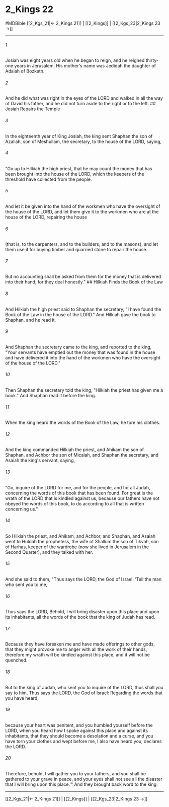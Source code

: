 # 2_Kings 22
#MDBible
[[2_Kgs_21|← 2_Kings 21]] | [[2_Kings]] | [[2_Kgs_23|2_Kings 23 →]]

***

###### 1 
Josiah was eight years old when he began to reign, and he reigned thirty-one years in Jerusalem. His mother's name was Jedidah the daughter of Adaiah of Bozkath. 

###### 2 
And he did what was right in the eyes of the LORD and walked in all the way of David his father, and he did not turn aside to the right or to the left. ## Josiah Repairs the Temple 

###### 3 
In the eighteenth year of King Josiah, the king sent Shaphan the son of Azaliah, son of Meshullam, the secretary, to the house of the LORD, saying, 

###### 4 
"Go up to Hilkiah the high priest, that he may count the money that has been brought into the house of the LORD, which the keepers of the threshold have collected from the people. 

###### 5 
And let it be given into the hand of the workmen who have the oversight of the house of the LORD, and let them give it to the workmen who are at the house of the LORD, repairing the house 

###### 6 
(that is, to the carpenters, and to the builders, and to the masons), and let them use it for buying timber and quarried stone to repair the house. 

###### 7 
But no accounting shall be asked from them for the money that is delivered into their hand, for they deal honestly." ## Hilkiah Finds the Book of the Law 

###### 8 
And Hilkiah the high priest said to Shaphan the secretary, "I have found the Book of the Law in the house of the LORD." And Hilkiah gave the book to Shaphan, and he read it. 

###### 9 
And Shaphan the secretary came to the king, and reported to the king, "Your servants have emptied out the money that was found in the house and have delivered it into the hand of the workmen who have the oversight of the house of the LORD." 

###### 10 
Then Shaphan the secretary told the king, "Hilkiah the priest has given me a book." And Shaphan read it before the king. 

###### 11 
When the king heard the words of the Book of the Law, he tore his clothes. 

###### 12 
And the king commanded Hilkiah the priest, and Ahikam the son of Shaphan, and Achbor the son of Micaiah, and Shaphan the secretary, and Asaiah the king's servant, saying, 

###### 13 
"Go, inquire of the LORD for me, and for the people, and for all Judah, concerning the words of this book that has been found. For great is the wrath of the LORD that is kindled against us, because our fathers have not obeyed the words of this book, to do according to all that is written concerning us." 

###### 14 
So Hilkiah the priest, and Ahikam, and Achbor, and Shaphan, and Asaiah went to Huldah the prophetess, the wife of Shallum the son of Tikvah, son of Harhas, keeper of the wardrobe (now she lived in Jerusalem in the Second Quarter), and they talked with her. 

###### 15 
And she said to them, "Thus says the LORD, the God of Israel: 'Tell the man who sent you to me, 

###### 16 
Thus says the LORD, Behold, I will bring disaster upon this place and upon its inhabitants, all the words of the book that the king of Judah has read. 

###### 17 
Because they have forsaken me and have made offerings to other gods, that they might provoke me to anger with all the work of their hands, therefore my wrath will be kindled against this place, and it will not be quenched. 

###### 18 
But to the king of Judah, who sent you to inquire of the LORD, thus shall you say to him, Thus says the LORD, the God of Israel: Regarding the words that you have heard, 

###### 19 
because your heart was penitent, and you humbled yourself before the LORD, when you heard how I spoke against this place and against its inhabitants, that they should become a desolation and a curse, and you have torn your clothes and wept before me, I also have heard you, declares the LORD. 

###### 20 
Therefore, behold, I will gather you to your fathers, and you shall be gathered to your grave in peace, and your eyes shall not see all the disaster that I will bring upon this place.'" And they brought back word to the king. 

***

[[2_Kgs_21|← 2_Kings 21]] | [[2_Kings]] | [[2_Kgs_23|2_Kings 23 →]]
